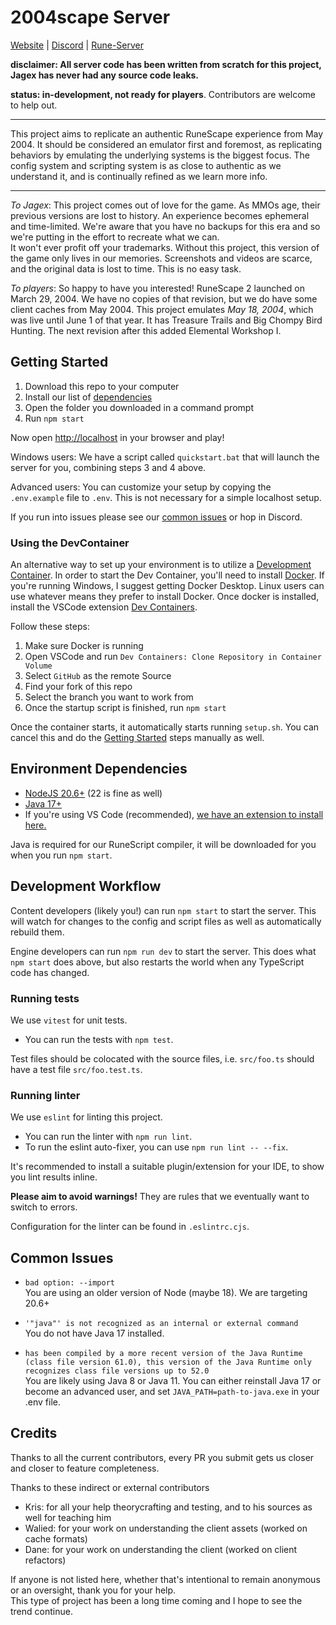 # 2004scape Server

[Website](https://2004scape.org) | [Discord](https://discord.gg/hN3tHUmZEN) | [Rune-Server](https://www.rune-server.ee/runescape-development/rs2-server/projects/701698-lost-city-225-emulation.html)

**disclaimer: All server code has been written from scratch for this project, Jagex has never had any source code leaks.**

**status: in-development, not ready for players**. Contributors are welcome to help out.

---

This project aims to replicate an authentic RuneScape experience from May 2004. It should be considered an emulator first and foremost, as replicating behaviors by emulating the underlying systems is the biggest focus. The config system and scripting system is as close to authentic as we understand it, and is continually refined as we learn more info.

---

*To Jagex*: This project comes out of love for the game. As MMOs age, their previous versions are lost to history. An experience becomes ephemeral and time-limited. We're aware that you have no backups for this era and so we're putting in the effort to recreate what we can.  
It won't ever profit off your trademarks. Without this project, this version of the game only lives in our memories. Screenshots and videos are scarce, and the original data is lost to time. This is no easy task.

*To players*: So happy to have you interested! RuneScape 2 launched on March 29, 2004. We have no copies of that revision, but we do have some client caches from May 2004. This project emulates *May 18, 2004*, which was live until June 1 of that year. It has Treasure Trails and Big Chompy Bird Hunting. The next revision after this added Elemental Workshop I.

## Getting Started

1. Download this repo to your computer
2. Install our list of [dependencies](#environment-dependencies)
3. Open the folder you downloaded in a command prompt
4. Run `npm start`

Now open [http://localhost](http://localhost) in your browser and play!

Windows users: We have a script called `quickstart.bat` that will launch the server for you, combining steps 3 and 4 above.

Advanced users: You can customize your setup by copying the `.env.example` file to `.env`. This is not necessary for a simple localhost setup.

If you run into issues please see our [common issues](#common-issues) or hop in Discord.

### Using the DevContainer

An alternative way to set up your environment is to utilize a [Development Container](https://containers.dev/). In order to start the Dev Container, you'll need to install [Docker](https://www.docker.com/products/docker-desktop/). If you're running Windows, I suggest getting Docker Desktop. Linux users can use whatever means they prefer to install Docker. Once docker is installed, install the VSCode extension [Dev Containers](https://marketplace.visualstudio.com/items?itemName=ms-vscode-remote.remote-containers).

Follow these steps:

1. Make sure Docker is running
2. Open VSCode and run `Dev Containers: Clone Repository in Container Volume`
3. Select `GitHub` as the remote Source
4. Find your fork of this repo
5. Select the branch you want to work from
6. Once the startup script is finished, run `npm start`

Once the container starts, it automatically starts running `setup.sh`. You can cancel this and do the [Getting Started](#getting-started) steps manually as well.

## Environment Dependencies

- [NodeJS 20.6+](https://nodejs.org/) (22 is fine as well)
- [Java 17+](https://adoptium.net/)
- If you're using VS Code (recommended), [we have an extension to install here.](https://marketplace.visualstudio.com/items?itemName=2004scape.runescriptlanguage)

Java is required for our RuneScript compiler, it will be downloaded for you when you run `npm start`.

## Development Workflow

Content developers (likely you!) can run `npm start` to start the server. This will watch for changes to the config and script files as well as automatically rebuild them.

Engine developers can run `npm run dev` to start the server. This does what `npm start` does above, but also restarts the world when any TypeScript code has changed.

### Running tests

We use `vitest` for unit tests.

- You can run the tests with `npm test`.

Test files should be colocated with the source files, i.e. `src/foo.ts` should have a test file `src/foo.test.ts`.

### Running linter

We use `eslint` for linting this project.

- You can run the linter with `npm run lint`.
- To run the eslint auto-fixer, you can use `npm run lint -- --fix`.

It's recommended to install a suitable plugin/extension for your IDE, to show you lint results inline.

**Please aim to avoid warnings!** They are rules that we eventually want to switch to errors.

Configuration for the linter can be found in `.eslintrc.cjs`.

## Common Issues

* `bad option: --import`  
You are using an older version of Node (maybe 18). We are targeting 20.6+

* `'"java"' is not recognized as an internal or external command`  
You do not have Java 17 installed.

* `has been compiled by a more recent version of the Java Runtime (class file version 61.0), this version of the Java Runtime only recognizes class file versions up to 52.0`  
You are likely using Java 8 or Java 11. You can either reinstall Java 17 or become an advanced user, and set `JAVA_PATH=path-to-java.exe` in your .env file.

## Credits

Thanks to all the current contributors, every PR you submit gets us closer and closer to feature completeness.

Thanks to these indirect or external contributors
- Kris: for all your help theorycrafting and testing, and to his sources as well for teaching him
- Walied: for your work on understanding the client assets (worked on cache formats)
- Dane: for your work on understanding the client (worked on client refactors)

If anyone is not listed here, whether that's intentional to remain anonymous or an oversight, thank you for your help.  
This type of project has been a long time coming and I hope to see the trend continue.
